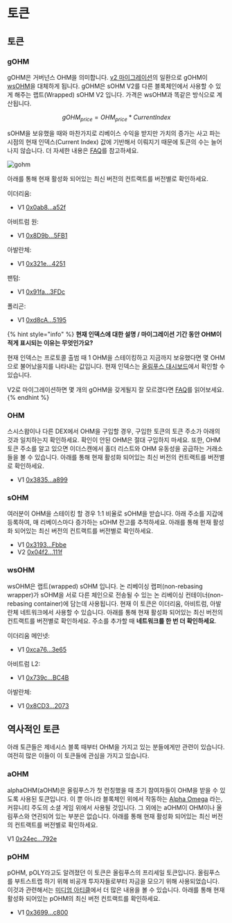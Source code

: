 # 토큰

## 토큰&#x20;

### gOHM

gOHM은 거버넌스 OHM을 의미합니다. [v2 마이그레이션](../basics/v2.md)의 일환으로 gOHM이 [wsOHM](tokens.md#undefined)을 대체하게 됩니다. gOHM은 sOHM V2를 다른 블록체인에서 사용할 수 있게 해주는 랩트(Wrapped) sOHM V2 입니다. 가격은 wsOHM과 똑같은 방식으로 계산됩니다.&#x20;

$$
gOHM_{price} = OHM_{price} * CurrentIndex
$$

sOHM을 보유했을 때와 마찬가지로 리베이스 수익을 받지만 가치의 증가는 사고 파는 시점의 현재 인덱스(Current Index) 값에 기반해서 이뤄지기 때문에 토큰의 수는 늘어나지 않습니다. 더 자세한 내용은 [FAQ](../basics/basics.md#how-do-i-track-my-rebase-rewards)를 참고하세요.

![gohm](https://3531032088-files.gitbook.io/\~/files/v0/b/gitbook-x-prod.appspot.com/o/spaces%2F-MV4hwONledQK5nEDaUc-887967055%2Fuploads%2Fgit-blob-e3eefdfe3ab2ad2fbfd50b21945c8e6d10847a0f%2Fg-OHMsplainer2-01-01-01-01.png?alt=media)

아래를 통해 현재 활성화 되어있는 최신 버전의 컨트랙트를 버전별로 확인하세요.

이더리움:

* V1 [0x0ab8...a52f](https://etherscan.io/address/0x0ab87046fBb341D058F17CBC4c1133F25a20a52f)

아비트럼 원:

* V1 [0x8D9b...5FB1](https://arbiscan.io/token/0x8D9bA570D6cb60C7e3e0F31343Efe75AB8E65FB1)

아발란체:

* V1 [0x321e...4251](https://snowtrace.io/token/0x321e7092a180bb43555132ec53aaa65a5bf84251)

팬텀:

* V1 [0x91fa...3FDc](https://ftmscan.com/token/0x91fa20244Fb509e8289CA630E5db3E9166233FDc)

폴리곤:

* V1 [0xd8cA...5195](https://polygonscan.com/token/0xd8cA34fd379d9ca3C6Ee3b3905678320F5b45195)

{% hint style="info" %}
**현재 인덱스에 대한 설명 / 마이그레이션 기간 동안 OHM이 적게 표시되는 이유는 무엇인가요?**

현재 인덱스는 프로토콜 출범 때 1 OHM을 스테이킹하고 지금까지 보유했다면 몇 OHM으로 불어났을지를 나타내는 값입니다. 현재 인덱스는 [올림푸스 대시보드](https://app.olympusdao.finance/#/dashboard)에서 확인할 수 있습니다.

V2로 마이그레이션하면 몇 개의 gOHM을 갖게될지 잘 모르겠다면 [FAQ](../basics/v2.md#gohm)를 읽어보세요.
{% endhint %}

### OHM

스시스왑이나 다른 DEX에서 OHM을 구입할 경우, 구입한 토큰의 토큰 주소가 아래의 것과 일치하는지 확인하세요. 확인이 안된 OHM은 절대 구입하지 마세요. 또한, OHM 토큰 주소를 알고 있으면 이더스캔에서 홀더 리스트와 OHM 유동성을 공급하는 거래소들을 볼 수 있습니다. 아래를 통해 현재 활성화 되어있는 최신 버전의 컨트랙트를 버전별로 확인하세요.

* V1 [0x3835...a899](https://etherscan.io/address/0x383518188c0c6d7730d91b2c03a03c837814a899)

### sOHM

여러분이 OHM을 스테이킹 할 경우 1:1 비율로 sOHM을 받습니다. 아래 주소를 지갑에 등록하여, 매 리베이스마다 증가하는 sOHM 잔고를 추적하세요. 아래를 통해 현재 활성화 되어있는 최신 버전의 컨트랙트를 버전별로 확인하세요.

* V1 [0x3193...Fbbe](https://etherscan.io/address/0x31932E6e45012476ba3A3A4953cbA62AeE77Fbbe)
* V2 [0x04f2...111f](https://etherscan.io/address/0x04f2694c8fcee23e8fd0dfea1d4f5bb8c352111f)

### wsOHM

wsOHM은 랩트(wrapped) sOHM 입니다. 논 리베이싱 랩퍼(non-rebasing wrapper)가 sOHM을 서로 다른 체인으로 전송될 수 있는 논 리베이싱 컨테이너(non-rebasing container)에 담는데 사용됩니다. 현재 이 토큰은 이더리움, 아비트럼, 아발란체 네트워크에서 사용할 수 있습니다. 아래를 통해 현재 활성화 되어있는 최신 버전의 컨트랙트를 버전별로 확인하세요. 주소를 추가할 때 **네트워크를 한 번 더 확인하세요**.

이더리움 메인넷:

* V1 [0xca76...3e65](https://etherscan.io/address/0xca76543cf381ebbb277be79574059e32108e3e65)

아비트럼 L2:

* V1 [0x739c...BC4B](https://arbiscan.io/token/0x739ca6d71365a08f584c8fc4e1029045fa8abc4b)

아발란체:

* V1 [0x8CD3...2073](https://cchain.explorer.avax.network/token/0x8CD309e14575203535EF120b5b0Ab4DDeD0C2073)

## 역사적인 토큰

아래 토큰들은 제네시스 블록 때부터 OHM을 가지고 있는 분들에게만 관련이 있습니다. 여전히 많은 이들이 이 토큰들에 관심을 가지고 있습니다.

### aOHM

alphaOHM(aOHM)은 올림푸스가 첫 런칭했을 때 초기 참여자들이 OHM을 받을 수 있도록 사용된 토큰입니다. 이 뿐 아니라 블록체인 위에서 작동하는 [Alpha Omega](https://medium.com/@alpha\_omega/alpha-omega-a-tale-of-two-cities-80a94966376b) 라는, 커뮤니티 주도의 소셜 게임 위에서 사용될 것입니다. 그 외에는 aOHM이 OHM이나 올림푸스와 연괸되어 있는 부분은 없습니다. 아래를 통해 현재 활성화 되어있는 최신 버전의 컨트랙트를 버전별로 확인하세요.

V1 [0x24ec...792e](https://etherscan.io/address/0x24ecfd535675f36ba1ab9c5d39b50dc097b0792e)

### pOHM

pOHM, pOLY라고도 알려졌던 이 토큰은 올림푸스의 프리세일 토큰입니다. 올림푸스를 부트스트랩 하기 위해 비공개 투자자들로부터 자금을 모으기 위해 사용되었습니다. 이것과 관련해서는 [미디엄 아티클](https://olympusdao.medium.com/what-is-poh-16b2c38a6cd6)에서 더 많은 내용을 볼 수 있습니다. 아래를 통해 현재 활성화 되어있는 pOHM의 최신 버전 컨트랙트를 확인하세요.

* V1 [0x3699...c800](https://etherscan.io/token/0x36994486c6e97c170065899d8659a28d7371c800)

